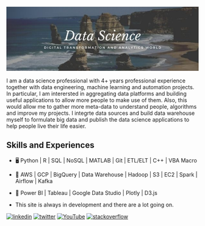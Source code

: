  
![](https://github.com/iamnatapong55/iamnatapong55/blob/main/Banner.jpg)
  

I am a data science professional with 4+ years professional experience together with data engineering, machine learning and automation projects. In particular, I am interersted in aggregating data platforms and building useful applications to allow more people to make use of them. Also, this would allow me to gather more meta-data to understand people, algorithms and improve my projects. I integrte data sources and build data warehouse myself to formulate big data and publish the data science applications to help people live their life easier. 

## Skills and Experiences
* 🖥 Python | R | SQL | NoSQL | MATLAB | Git | ETL/ELT | C++ | VBA Macro
* 💾 AWS | GCP | BigQuery | Data Warehouse | Hadoop | S3 | EC2 | Spark | Airflow | Kafka
* 🌅 Power BI | Tableau | Google Data Studio | Plotly | D3.js

* This site is always in development and there are a lot going on. 

[<img src='https://cdn.jsdelivr.net/npm/simple-icons@3.0.1/icons/linkedin.svg' alt='linkedin' height='40'>](https://www.linkedin.com/in/https://www.linkedin.com/in/natapongsornprom//)  [<img src='https://cdn.jsdelivr.net/npm/simple-icons@3.0.1/icons/twitter.svg' alt='twitter' height='40'>](https://twitter.com/https://twitter.com/iambank345) [<img src='https://cdn.jsdelivr.net/npm/simple-icons@3.0.1/icons/youtube.svg' alt='YouTube' height='40'>](https://www.youtube.com/channel/bank) [<img src='https://cdn.jsdelivr.net/npm/simple-icons@3.0.1/icons/stackoverflow.svg' alt='stackoverflow' height='40'>](https://stackoverflow.com/users/bank) 





